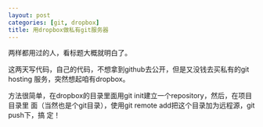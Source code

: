 ```yaml
---
layout: post
categories: [git, dropbox]
title: 用dropbox做私有git服务器
---
```


两样都用过的人，看标题大概就明白了。

这两天写代码，自己的代码，不想拿到github去公开，但是又没钱去买私有的git hosting
服务，突然想起咱有dropbox。

方法很简单，在dropbox的目录里面用git init建立一个repository，然后，在项目目录里
面（当然也是个git目录），使用git remote add把这个目录加为远程源，git push下，搞
定！

